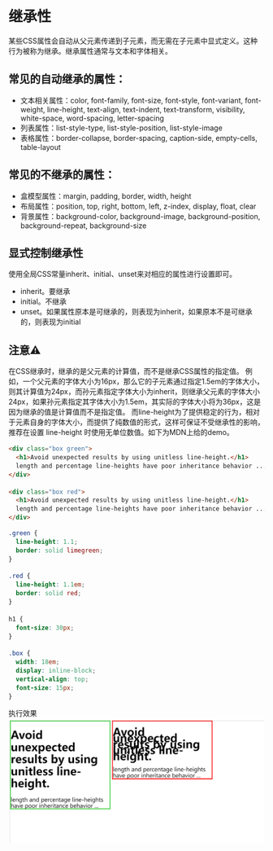 # 继承性
某些CSS属性会自动从父元素传递到子元素，而无需在子元素中显式定义。这种行为被称为继承。继承属性通常与文本和字体相关。

## 常见的自动继承的属性：
+ 文本相关属性：color, font-family, font-size, font-style, font-variant, font-weight, line-height, text-align, text-indent, text-transform, visibility, white-space, word-spacing, letter-spacing
+ 列表属性：list-style-type, list-style-position, list-style-image
+ 表格属性：border-collapse, border-spacing, caption-side, empty-cells, table-layout

## 常见的不继承的属性：
+ 盒模型属性：margin, padding, border, width, height
+ 布局属性：position, top, right, bottom, left, z-index, display, float, clear
+ 背景属性：background-color, background-image, background-position, background-repeat, background-size

## 显式控制继承性
使用全局CSS常量inherit、initial、unset来对相应的属性进行设置即可。
+ inherit。要继承
+ initial。不继承
+ unset。如果属性原本是可继承的，则表现为inherit，如果原本不是可继承的，则表现为initial

## 注意⚠️
在CSS继承时，继承的是父元素的计算值，而不是继承CSS属性的指定值。
例如，一个父元素的字体大小为16px，那么它的子元素通过指定1.5em的字体大小，则其计算值为24px，而孙元素指定字体大小为inherit，则继承父元素的字体大小24px，如果孙元素指定其字体大小为1.5em，其实际的字体大小将为36px，这是因为继承的值是计算值而不是指定值。
而line-height为了提供稳定的行为，相对于元素自身的字体大小，而提供了纯数值的形式，这样可保证不受继承性的影响，推荐在设置 line-height 时使用无单位数值。如下为MDN上给的demo。
```html
<div class="box green">
  <h1>Avoid unexpected results by using unitless line-height.</h1>
  length and percentage line-heights have poor inheritance behavior ...
</div>

<div class="box red">
  <h1>Avoid unexpected results by using unitless line-height.</h1>
  length and percentage line-heights have poor inheritance behavior ...
</div>
```
```css
.green {
  line-height: 1.1;
  border: solid limegreen;
}

.red {
  line-height: 1.1em;
  border: solid red;
}

h1 {
  font-size: 30px;
}

.box {
  width: 18em;
  display: inline-block;
  vertical-align: top;
  font-size: 15px;
}
```
执行效果
![alt text](image-1.png)